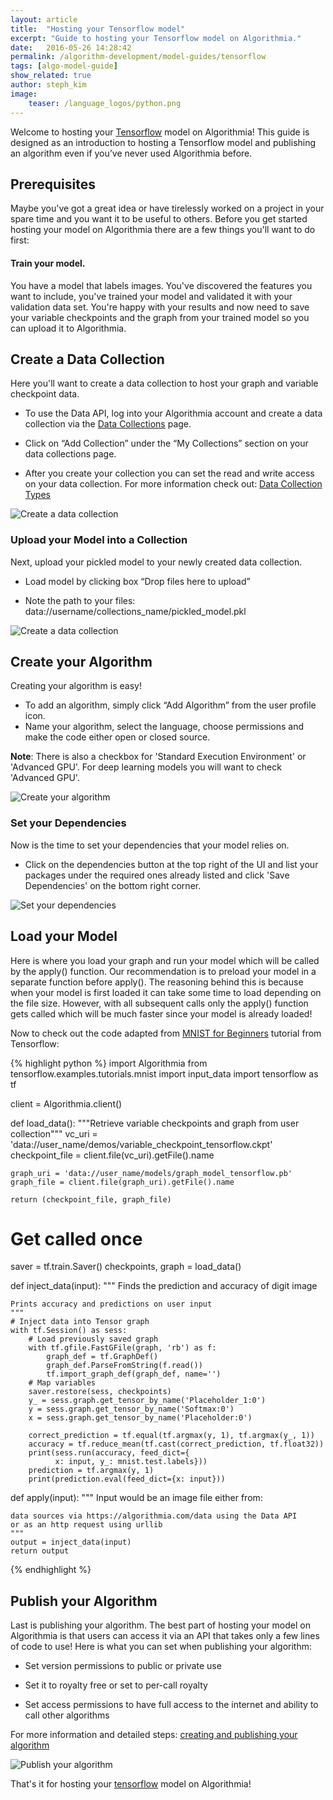 ```yaml
---
layout: article
title:  "Hosting your Tensorflow model"
excerpt: "Guide to hosting your Tensorflow model on Algorithmia."
date:   2016-05-26 14:28:42
permalink: /algorithm-development/model-guides/tensorflow
tags: [algo-model-guide]
show_related: true
author: steph_kim
image:
    teaser: /language_logos/python.png
---
```



Welcome to hosting your <a href="https://www.tensorflow.org/">Tensorflow</a> model on Algorithmia!
This guide is designed as an introduction to hosting a Tensorflow model and publishing an algorithm even if you’ve never used Algorithmia before.


## Prerequisites
Maybe you've got a great idea or have tirelessly worked on a project in your spare time and you want it to be useful to others. Before you get started hosting your model on Algorithmia there are a few things you'll want to do first:

#### Train your model.
You have a model that labels images. You've discovered the features you want to include, you've trained your model and validated it with your validation data set. You're happy with your results and now need to save your variable checkpoints and the graph from your trained model so you can upload it to Algorithmia.

## Create a Data Collection
Here you'll want to create a data collection to host your graph and variable checkpoint data.

- To use the Data API, log into your Algorithmia account and create a data collection via the <a href="https://algorithmia.com/data/hosted">Data Collections</a> page.

- Click on “Add Collection” under the “My Collections” section on your data collections page.

- After you create your collection you can set the read and write access on your data collection. For more information check out: <a href="http://developers.algorithmia.com/application-development/data-sources/hosted-data-guide/">Data Collection Types</a>


<img src="/images/post_images/model_hosting/add_collection.png" alt="Create a data collection" class="screenshot">

### Upload your Model into a Collection
Next, upload your pickled model to your newly created data collection.

- Load model by clicking box “Drop files here to upload”

- Note the path to your files: data://username/collections_name/pickled_model.pkl

<img src="/images/post_images/model_hosting/tensorflow_update_collections.png" alt="Create a data collection" class="screenshot">

## Create your Algorithm
Creating your algorithm is easy!

- To add an algorithm, simply click “Add Algorithm” from the user profile icon.
- Name your algorithm, select the language, choose permissions and make the code either open or closed source.

**Note**: There is also a checkbox for 'Standard Execution Environment' or 'Advanced GPU'. For deep learning models you will want to check 'Advanced GPU'.

<img src="/images/post_images/model_hosting/create_new_alg.png" alt="Create your algorithm" class="screenshot">

### Set your Dependencies
Now is the time to set your dependencies that your model relies on.

- Click on the dependencies button at the top right of the UI and list your packages under the required ones already listed and click 'Save Dependencies' on the bottom right corner.

<img src="/images/post_images/model_hosting/tensorflow_dependencies.png" alt="Set your dependencies" class="screenshot">

## Load your Model
Here is where you load your graph and run your model which will be called by the apply() function.
Our recommendation is to preload your model in a separate function before apply(). The reasoning behind this is because when your model is first loaded it can take some time to load depending on the file size. However, with all subsequent calls only the apply() function gets called which will be much faster since your model is already loaded!

Now to check out the code adapted from <a href="https://www.tensorflow.org/versions/r0.9/tutorials/mnist/beginners/index.html">MNIST for Beginners</a> tutorial from Tensorflow:

{% highlight python %}
import Algorithmia
from tensorflow.examples.tutorials.mnist import input_data
import tensorflow as tf

client = Algorithmia.client()

def load_data():
    """Retrieve variable checkpoints and graph from user collection"""
    vc_uri = 'data://user_name/demos/variable_checkpoint_tensorflow.ckpt'
    checkpoint_file = client.file(vc_uri).getFile().name

    graph_uri = 'data://user_name/models/graph_model_tensorflow.pb'
    graph_file = client.file(graph_uri).getFile().name

    return (checkpoint_file, graph_file)

 
# Get called once   
saver = tf.train.Saver()
checkpoints, graph = load_data()

def inject_data(input):
    """
    Finds the prediction and accuracy of digit image

    Prints accuracy and predictions on user input
    """
    # Inject data into Tensor graph
    with tf.Session() as sess:
        # Load previously saved graph
        with tf.gfile.FastGFile(graph, 'rb') as f:
            graph_def = tf.GraphDef()
            graph_def.ParseFromString(f.read())
            tf.import_graph_def(graph_def, name='')
        # Map variables
        saver.restore(sess, checkpoints)
        y_ = sess.graph.get_tensor_by_name('Placeholder_1:0')
        y = sess.graph.get_tensor_by_name('Softmax:0')
        x = sess.graph.get_tensor_by_name('Placeholder:0')

        correct_prediction = tf.equal(tf.argmax(y, 1), tf.argmax(y_, 1))
        accuracy = tf.reduce_mean(tf.cast(correct_prediction, tf.float32))
        print(sess.run(accuracy, feed_dict={
              x: input, y_: mnist.test.labels}))
        prediction = tf.argmax(y, 1)
        print(prediction.eval(feed_dict={x: input}))
    
def apply(input):
    """
    Input would be an image file either from:

    data sources via https://algorithmia.com/data using the Data API
    or as an http request using urllib
    """
    output = inject_data(input)
    return output
{% endhighlight %}

## Publish your Algorithm
Last is publishing your algorithm. The best part of hosting your model on Algorithmia is that users can access it via an API that takes only a few lines of code to use! Here is what you can set when publishing your algorithm:

- Set version permissions to public or private use

- Set it to royalty free or set to per-call royalty

- Set access permissions to have full access to the internet and ability to call other algorithms

For more information and detailed steps: <a href="http://developers.algorithmia.com/basics/your_first_algo/">creating and publishing your algorithm</a>

<img src="/images/post_images/model_hosting/publish_alg.png" alt="Publish your algorithm" class="screenshot">

That's it for hosting your <a href="https://www.tensorflow.org/">tensorflow</a> model on Algorithmia!
